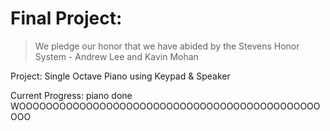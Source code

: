 # Final Project:

> We pledge our honor that we have abided by the Stevens Honor System - Andrew Lee and Kavin Mohan

Project: Single Octave Piano using Keypad & Speaker

Current Progress: piano done WOOOOOOOOOOOOOOOOOOOOOOOOOOOOOOOOOOOOOOOOOOOOOOOO
